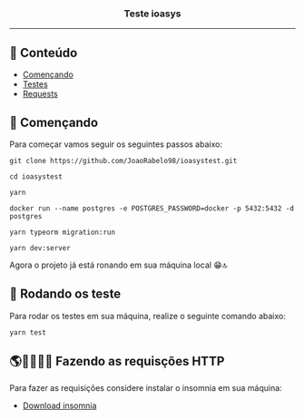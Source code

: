 <h3 align="center">Teste ioasys</h3>

<div align="center">

</div>

---

## 📝 Conteúdo

- [Començando](#getting_started)
- [Testes](#tests)
- [Requests](#requests)

## 🏁 Començando <a name = "getting_started"></a>

Para começar vamos seguir os seguintes passos abaixo: 

```
git clone https://github.com/JoaoRabelo98/ioasystest.git

cd ioasystest

yarn

docker run --name postgres -e POSTGRES_PASSWORD=docker -p 5432:5432 -d postgres

yarn typeorm migration:run

yarn dev:server

```

Agora o projeto já está ronando em sua máquina local 😁🔝

## 🔧 Rodando os teste <a name = "tests"></a>

Para rodar os testes em sua máquina, realize o seguinte comando abaixo: 

```
yarn test
```

## 🌎👨‍💻👩‍💻 Fazendo as requisções HTTP <a name = "requests"></a>

Para fazer as requisições considere instalar o insomnia em sua máquina:

- [Download insomnia](https://insomnia.rest/download/)


